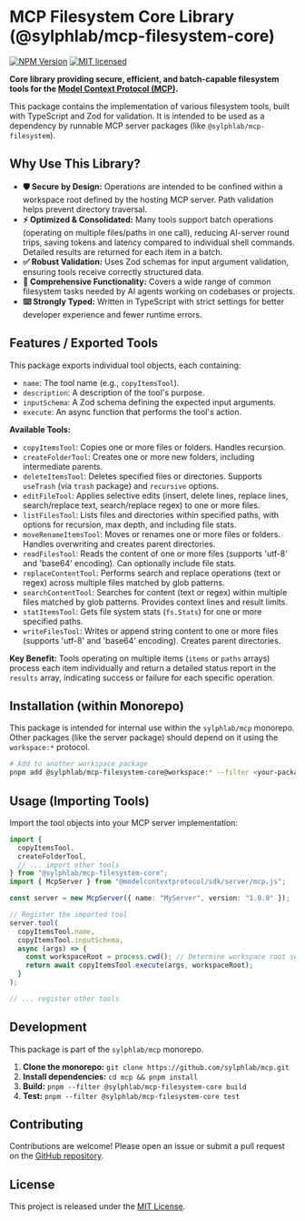 # MCP Filesystem Core Library (@sylphlab/mcp-filesystem-core)

[![NPM Version](https://img.shields.io/npm/v/%40sylphlab%2Fmcp-filesystem-core)](https://www.npmjs.com/package/@sylphlab/mcp-filesystem-core)
[![MIT licensed](https://img.shields.io/npm/l/%40sylphlab%2Fmcp-filesystem-core)](./LICENSE)
<!-- TODO: Add Build Status badge -->

**Core library providing secure, efficient, and batch-capable filesystem tools for the [Model Context Protocol (MCP)](https://docs.modelcontextprotocol.com/).**

This package contains the implementation of various filesystem tools, built with TypeScript and Zod for validation. It is intended to be used as a dependency by runnable MCP server packages (like `@sylphlab/mcp-filesystem`).

## Why Use This Library?

- **🛡️ Secure by Design:** Operations are intended to be confined within a workspace root defined by the hosting MCP server. Path validation helps prevent directory traversal.
- **⚡ Optimized & Consolidated:** Many tools support batch operations (operating on multiple files/paths in one call), reducing AI-server round trips, saving tokens and latency compared to individual shell commands. Detailed results are returned for each item in a batch.
- **✅ Robust Validation:** Uses Zod schemas for input argument validation, ensuring tools receive correctly structured data.
- **🔧 Comprehensive Functionality:** Covers a wide range of common filesystem tasks needed by AI agents working on codebases or projects.
- **⌨️ Strongly Typed:** Written in TypeScript with strict settings for better developer experience and fewer runtime errors.

## Features / Exported Tools

This package exports individual tool objects, each containing:
- `name`: The tool name (e.g., `copyItemsTool`).
- `description`: A description of the tool's purpose.
- `inputSchema`: A Zod schema defining the expected input arguments.
- `execute`: An async function that performs the tool's action.

**Available Tools:**

- `copyItemsTool`: Copies one or more files or folders. Handles recursion.
- `createFolderTool`: Creates one or more new folders, including intermediate parents.
- `deleteItemsTool`: Deletes specified files or directories. Supports `useTrash` (via `trash` package) and `recursive` options.
- `editFileTool`: Applies selective edits (insert, delete lines, replace lines, search/replace text, search/replace regex) to one or more files.
- `listFilesTool`: Lists files and directories within specified paths, with options for recursion, max depth, and including file stats.
- `moveRenameItemsTool`: Moves or renames one or more files or folders. Handles overwriting and creates parent directories.
- `readFilesTool`: Reads the content of one or more files (supports 'utf-8' and 'base64' encoding). Can optionally include file stats.
- `replaceContentTool`: Performs search and replace operations (text or regex) across multiple files matched by glob patterns.
- `searchContentTool`: Searches for content (text or regex) within multiple files matched by glob patterns. Provides context lines and result limits.
- `statItemsTool`: Gets file system stats (`fs.Stats`) for one or more specified paths.
- `writeFilesTool`: Writes or append string content to one or more files (supports 'utf-8' and 'base64' encoding). Creates parent directories.

**Key Benefit:** Tools operating on multiple items (`items` or `paths` arrays) process each item individually and return a detailed status report in the `results` array, indicating success or failure for each specific operation.

## Installation (within Monorepo)

This package is intended for internal use within the `sylphlab/mcp` monorepo. Other packages (like the server package) should depend on it using the `workspace:*` protocol.

```bash
# Add to another workspace package
pnpm add @sylphlab/mcp-filesystem-core@workspace:* --filter <your-package-name>
```

## Usage (Importing Tools)

Import the tool objects into your MCP server implementation:

```typescript
import {
  copyItemsTool,
  createFolderTool,
  // ... import other tools
} from "@sylphlab/mcp-filesystem-core";
import { McpServer } from "@modelcontextprotocol/sdk/server/mcp.js";

const server = new McpServer({ name: "MyServer", version: "1.0.0" });

// Register the imported tool
server.tool(
  copyItemsTool.name,
  copyItemsTool.inputSchema,
  async (args) => {
    const workspaceRoot = process.cwd(); // Determine workspace root securely
    return await copyItemsTool.execute(args, workspaceRoot);
  }
);

// ... register other tools
```

## Development

This package is part of the `sylphlab/mcp` monorepo.

1.  **Clone the monorepo:** `git clone https://github.com/sylphlab/mcp.git`
2.  **Install dependencies:** `cd mcp && pnpm install`
3.  **Build:** `pnpm --filter @sylphlab/mcp-filesystem-core build`
4.  **Test:** `pnpm --filter @sylphlab/mcp-filesystem-core test`

## Contributing

Contributions are welcome! Please open an issue or submit a pull request on the [GitHub repository](https://github.com/sylphlab/mcp).

## License

This project is released under the [MIT License](./LICENSE).
